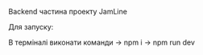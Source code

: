 Backend частина проекту JamLine

Для запуску:

В терміналі виконати команди -> npm i -> npm run dev
